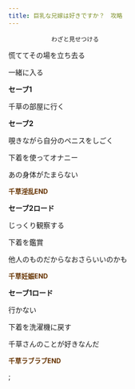 ```yaml
---
title: 巨乳な兄嫁は好きですか？　攻略
---
```


                わざと見せつける

慌ててその場を立ち去る

一緒に入る

<b>セーブ1</b>

千草の部屋に行く

<b>セーブ2</b>

覗きながら自分のペニスをしごく

下着を使ってオナニー

あの身体がたまらない

<b><font color="#663300" size="2">千草淫乱END</font></b>





<b>セーブ2ロード</b>

じっくり観察する

下着を鑑賞

他人のものだからなおさらいいのかも

<b><font color="#663300" size="2">千草妊娠END</font></b>





<b>セーブ1ロード</b>

行かない

下着を洗濯機に戻す

千草さんのことが好きなんだ



<b><font color="#663300" size="2">千草ラブラブEND</font></b>



 ;


              

